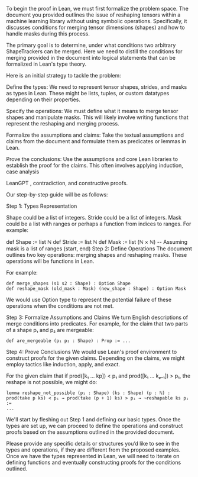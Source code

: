 To begin the proof in Lean, we must first formalize the problem space. The document you provided outlines the issue of reshaping tensors within a machine learning library without using symbolic operations. Specifically, it discusses conditions for merging tensor dimensions (shapes) and how to handle masks during this process.

The primary goal is to determine, under what conditions two arbitrary ShapeTrackers can be merged. Here we need to distill the conditions for merging provided in the document into logical statements that can be formalized in Lean's type theory.

Here is an initial strategy to tackle the problem:

Define the types: We need to represent tensor shapes, strides, and masks as types in Lean. These might be lists, tuples, or custom datatypes depending on their properties.

Specify the operations: We must define what it means to merge tensor shapes and manipulate masks. This will likely involve writing functions that represent the reshaping and merging process.

Formalize the assumptions and claims: Take the textual assumptions and claims from the document and formulate them as predicates or lemmas in Lean.

Prove the conclusions: Use the assumptions and core Lean libraries to establish the proof for the claims. This often involves applying induction, case analysis

LeanGPT
, contradiction, and constructive proofs.

Our step-by-step guide will be as follows:

Step 1: Types Representation

Shape could be a list of integers.
Stride could be a list of integers.
Mask could be a list with ranges or perhaps a function from indices to ranges.
For example:

def Shape := list ℕ
def Stride := list ℕ
def Mask := list (ℕ × ℕ) -- Assuming mask is a list of ranges (start, end)
Step 2: Define Operations The document outlines two key operations: merging shapes and reshaping masks. These operations will be functions in Lean.

For example:

```lean
def merge_shapes (s1 s2 : Shape) : Option Shape
def reshape_mask (old_mask : Mask) (new_shape : Shape) : Option Mask
```

We would use Option type to represent the potential failure of these operations when the conditions are not met.

Step 3: Formalize Assumptions and Claims We turn English descriptions of merge conditions into predicates. For example, for the claim that two parts of a shape p₁ and p₂ are mergeable:

```lean
def are_mergeable (p₁ p₂ : Shape) : Prop := ...
```
Step 4: Prove Conclusions We would use Lean's proof environment to construct proofs for the given claims. Depending on the claims, we might employ tactics like induction, apply, and exact.

For the given claim that if prod([k₁ ... kp]) < p₁ and prod([k₁ ... kₚ₊₁]) > p₁, the reshape is not possible, we might do:

```lean
lemma reshape_not_possible (p₁ : Shape) (ks : Shape) (p : ℕ) : prod(take p ks) < p₁ → prod(take (p + 1) ks) > p₁ → ¬reshapable ks p₁ :=
...
```

We'll start by fleshing out Step 1 and defining our basic types. Once the types are set up, we can proceed to define the operations and construct proofs based on the assumptions outlined in the provided document.

Please provide any specific details or structures you’d like to see in the types and operations, if they are different from the proposed examples. Once we have the types represented in Lean, we will need to iterate on defining functions and eventually constructing proofs for the conditions outlined.